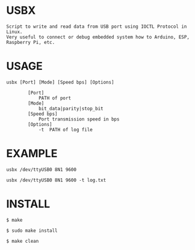 # USBX

	Script to write and read data from USB port using IOCTL Protocol in Linux.
	Very useful to connect or debug embedded system how to Arduino, ESP, Raspberry Pi, etc.

# USAGE

```
usbx [Port] [Mode] [Speed bps] [Options]
		
		[Port]
			PATH of port
		[Mode]
			bit_data|parity|stop_bit 
		[Speed bps]
			Port transmission speed in bps	 
		[Options]
			-t 	PATH of log file
```

# EXAMPLE

```
usbx /dev/ttyUSB0 8N1 9600
	
usbx /dev/ttyUSB0 8N1 9600 -t log.txt
```

# INSTALL

```
$ make

$ sudo make install

$ make clean
```
